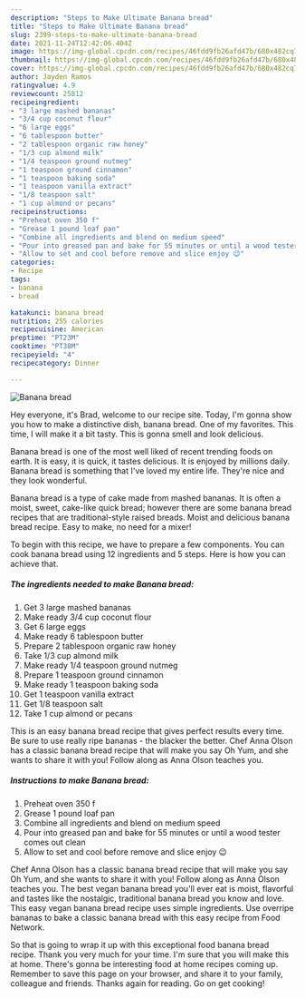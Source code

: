 ```yaml
---
description: "Steps to Make Ultimate Banana bread"
title: "Steps to Make Ultimate Banana bread"
slug: 2399-steps-to-make-ultimate-banana-bread
date: 2021-11-24T12:42:06.404Z
image: https://img-global.cpcdn.com/recipes/46fdd9fb26afd47b/680x482cq70/banana-bread-recipe-main-photo.jpg
thumbnail: https://img-global.cpcdn.com/recipes/46fdd9fb26afd47b/680x482cq70/banana-bread-recipe-main-photo.jpg
cover: https://img-global.cpcdn.com/recipes/46fdd9fb26afd47b/680x482cq70/banana-bread-recipe-main-photo.jpg
author: Jayden Ramos
ratingvalue: 4.9
reviewcount: 25812
recipeingredient:
- "3 large mashed bananas"
- "3/4 cup coconut flour"
- "6 large eggs"
- "6 tablespoon butter"
- "2 tablespoon organic raw honey"
- "1/3 cup almond milk"
- "1/4 teaspoon ground nutmeg"
- "1 teaspoon ground cinnamon"
- "1 teaspoon baking soda"
- "1 teaspoon vanilla extract"
- "1/8 teaspoon salt"
- "1 cup almond or pecans"
recipeinstructions:
- "Preheat oven 350 f"
- "Grease 1 pound loaf pan"
- "Combine all ingredients and blend on medium speed"
- "Pour into greased pan and bake for 55 minutes or until a wood tester comes out clean"
- "Allow to set and cool before remove and slice enjoy 😉"
categories:
- Recipe
tags:
- banana
- bread

katakunci: banana bread 
nutrition: 255 calories
recipecuisine: American
preptime: "PT23M"
cooktime: "PT38M"
recipeyield: "4"
recipecategory: Dinner

---
```



![Banana bread](https://img-global.cpcdn.com/recipes/46fdd9fb26afd47b/680x482cq70/banana-bread-recipe-main-photo.jpg)

Hey everyone, it's Brad, welcome to our recipe site. Today, I'm gonna show you how to make a distinctive dish, banana bread. One of my favorites. This time, I will make it a bit tasty. This is gonna smell and look delicious.

Banana bread is one of the most well liked of recent trending foods on earth. It is easy, it is quick, it tastes delicious. It is enjoyed by millions daily. Banana bread is something that I've loved my entire life. They're nice and they look wonderful.

Banana bread is a type of cake made from mashed bananas. It is often a moist, sweet, cake-like quick bread; however there are some banana bread recipes that are traditional-style raised breads. Moist and delicious banana bread recipe. Easy to make, no need for a mixer!


To begin with this recipe, we have to prepare a few components. You can cook banana bread using 12 ingredients and 5 steps. Here is how you can achieve that.

<!--inarticleads1-->

##### The ingredients needed to make Banana bread:

1. Get 3 large mashed bananas
1. Make ready 3/4 cup coconut flour
1. Get 6 large eggs
1. Make ready 6 tablespoon butter
1. Prepare 2 tablespoon organic raw honey
1. Take 1/3 cup almond milk
1. Make ready 1/4 teaspoon ground nutmeg
1. Prepare 1 teaspoon ground cinnamon
1. Make ready 1 teaspoon baking soda
1. Get 1 teaspoon vanilla extract
1. Get 1/8 teaspoon salt
1. Take 1 cup almond or pecans


This is an easy banana bread recipe that gives perfect results every time. Be sure to use really ripe bananas - the blacker the better. Chef Anna Olson has a classic banana bread recipe that will make you say Oh Yum, and she wants to share it with you! Follow along as Anna Olson teaches you. 

<!--inarticleads2-->

##### Instructions to make Banana bread:

1. Preheat oven 350 f
1. Grease 1 pound loaf pan
1. Combine all ingredients and blend on medium speed
1. Pour into greased pan and bake for 55 minutes or until a wood tester comes out clean
1. Allow to set and cool before remove and slice enjoy 😉


Chef Anna Olson has a classic banana bread recipe that will make you say Oh Yum, and she wants to share it with you! Follow along as Anna Olson teaches you. The best vegan banana bread you&#39;ll ever eat is moist, flavorful and tastes like the nostalgic, traditional banana bread you know and love. This easy vegan banana bread recipe uses simple ingredients. Use overripe bananas to bake a classic banana bread with this easy recipe from Food Network. 

So that is going to wrap it up with this exceptional food banana bread recipe. Thank you very much for your time. I'm sure that you will make this at home. There's gonna be interesting food at home recipes coming up. Remember to save this page on your browser, and share it to your family, colleague and friends. Thanks again for reading. Go on get cooking!
